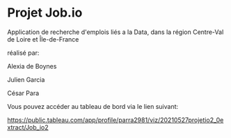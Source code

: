 # Projet Job.io 

Application de recherche d'emplois liés a la Data, dans la région Centre-Val de Loire et Île-de-France

réalisé par:

Alexia de Boynes

Julien Garcia

César Para

Vous pouvez accéder au tableau de bord via le lien suivant:

https://public.tableau.com/app/profile/parra2981/viz/20210527projetio2_0extract/Job_io2
